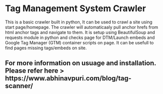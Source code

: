 <h1> Tag Management System Crawler </h1>

<p>This is a basic crawler built in python, It can be used to crawl a site using start page/homepage. The crawler will automaticaaly pull anchor hrefs from html anchor tags and navigate to them. It is setup using BeautifulSoup and requests module in python and checks page for DTM/Launch embeds and Google Tag Manager (GTM) container scripts on page. 
It can be usefull to find pages missing tags/embeds on site.</p> 

<h2> For more information on usuage and installation. Please refer here > https://www.abhinavpuri.com/blog/tag-scanner/
</h2>
